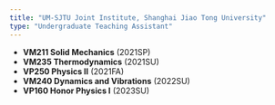 ```yaml
---
title: "UM-SJTU Joint Institute, Shanghai Jiao Tong University"
type: "Undergraduate Teaching Assistant"
---
```


- **VM211 Solid Mechanics** (2021SP)
- **VM235 Thermodynamics** (2021SU)
- **VP250 Physics II** (2021FA)
- **VM240 Dynamics and Vibrations** (2022SU)
- **VP160 Honor Physics I** (2023SU)
